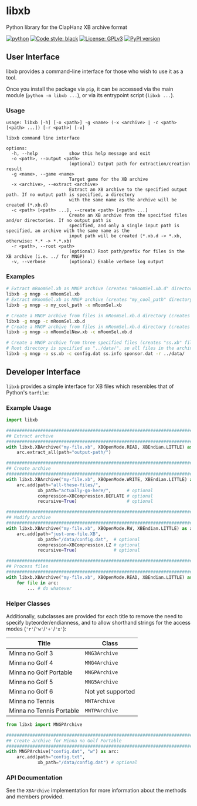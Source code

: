 # libxb
Python library for the ClapHanz XB archive format

[![python](https://img.shields.io/badge/Python-3.10-3776AB.svg?style=flat&logo=python&logoColor=white)](https://www.python.org)
[![Code style: black](https://img.shields.io/badge/code%20style-black-000000.svg)](https://github.com/psf/black)
[![License: GPLv3](https://img.shields.io/badge/License-MIT-orange.svg)](https://opensource.org/license/mit)
[![PyPI version](https://badge.fury.io/py/libxb.svg)](https://badge.fury.io/py/libxb)

## User Interface
libxb provides a command-line interface for those who wish to use it as a tool.

Once you install the package via `pip`, it can be accessed via the main module (`python -m libxb ...`), or via its entrypoint script (`libxb ...`).

### Usage
```
usage: libxb [-h] [-o <path>] -g <name> (-x <archive> | -c <path> [<path> ...]) [-r <path>] [-v]

libxb command line interface

options:
  -h, --help            show this help message and exit
  -o <path>, --output <path>
                        (optional) Output path for extraction/creation result
  -g <name>, --game <name>
                        Target game for the XB archive
  -x <archive>, --extract <archive>
                        Extract an XB archive to the specified output path. If no output path is specified, a directory
                        with the same name as the archive will be created (*.xb.d)
  -c <path> [<path> ...], --create <path> [<path> ...]
                        Create an XB archive from the specified files and/or directories. If no output path is
                        specified, and only a single input path is specified, an archive with the same name as the
                        input path will be created (*.xb.d -> *.xb, otherwise: *.* -> *.*.xb)
  -r <path>, --root <path>
                        (optional) Root path/prefix for files in the XB archive (i.e. ../ for MNGP)
  -v, --verbose         (optional) Enable verbose log output
```

### Examples
```sh
# Extract mRoomSel.xb as MNGP archive (creates "mRoomSel.xb.d" directory)
libxb -g mngp -x mRoomSel.xb
# Extract mRoomSel.xb as MNGP archive (creates "my_cool_path" directory)
libxb -g mngp -o my_cool_path -x mRoomSel.xb

# Create a MNGP archive from files in mRoomSel.xb.d directory (creates "mRoomSel.xb" file)
libxb -g mngp -c mRoomSel.xb.d
# Create a MNGP archive from files in mRoomSel.xb.d directory (creates "mRoomSelNew.xb" file)
libxb -g mngp -o mRoomSelNew.xb -c mRoomSel.xb.d

# Create a MNGP archive from three specified files (creates "ss.xb" file)
# Root directory is specified as "../data/", so all files in the archive get that prefix.
libxb -g mngp -o ss.xb -c config.dat ss.info sponsor.dat -r ../data/
```

## Developer Interface
`libxb` provides a simple interface for XB files which resembles that of Python's `tarfile`:

### Example Usage
```py
import libxb

###############################################################################
## Extract archive
###############################################################################
with libxb.XBArchive("my-file.xb", XBOpenMode.READ, XBEndian.LITTLE) as arc:
    arc.extract_all(path="output-path/")

###############################################################################
## Create archive
###############################################################################
with libxb.XBArchive("my-file.xb", XBOpenMode.WRITE, XBEndian.LITTLE) as arc:
    arc.add(path="all-these-files/",
            xb_path="actually-go-here/",      # optional
            compression=XBCompression.DEFLATE # optional
            recursive=True)                   # optional

###############################################################################
## Modify archive
###############################################################################
with libxb.XBArchive("my-file.xb", XBOpenMode.RW, XBEndian.LITTLE) as arc:
    arc.add(path="just-one-file.XB",
            xb_path="/data/config.dat",  # optional
            compression=XBCompression.LZ # optional
            recursive=True)              # optional

###############################################################################
## Process files
###############################################################################
with libxb.XBArchive("my-file.xb", XBOpenMode.READ, XBEndian.LITTLE) as arc:
    for file in arc:
        ... # do whatever
```

### Helper Classes
Additionally, subclasses are provided for each title to remove the need to specify byteorder/endianness, and to allow shorthand strings for the access modes (`'r'`/`'w'`/`'+'`/`'x'`):

| Title                    | Class             |
| ------------------------ | ----------------- |
| Minna no Golf 3          | `MNG3Archive`     |
| Minna no Golf 4          | `MNG4Archive`     |
| Minna no Golf Portable   | `MNGPArchive`     |
| Minna no Golf 5          | `MNG5Archive`     |
| Minna no Golf 6          | Not yet supported |
| Minna no Tennis          | `MNTArchive`      |
| Minna no Tennis Portable | `MNTPArchive`     |

```py
from libxb import MNGPArchive

###############################################################################
## Create archive for Minna no Golf Portable
###############################################################################
with MNGPArchive("config.dat", "w") as arc:
    arc.add(path="config.txt",
            xb_path="/data/config.dat") # optional
```

### API Documentation
See the `XBArchive` implementation for more information about the methods and members provided.

